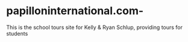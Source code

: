 # papilloninternational.com-
This is the school tours site for Kelly &amp; Ryan Schlup, providing tours for students
